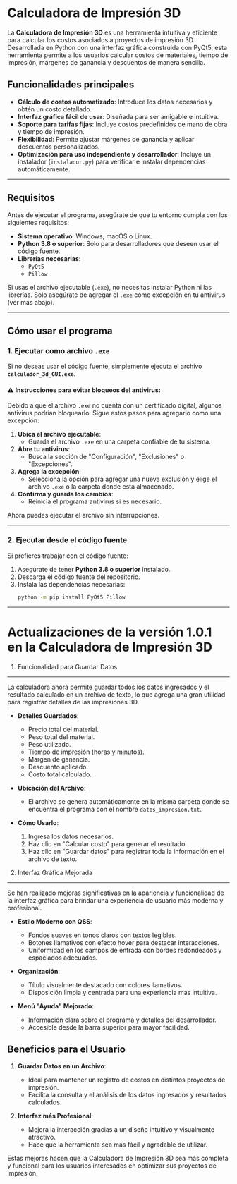 # Calculadora de Impresión 3D

La **Calculadora de Impresión 3D** es una herramienta intuitiva y eficiente para calcular los costos asociados a proyectos de impresión 3D. Desarrollada en Python con una interfaz gráfica construida con PyQt5, esta herramienta permite a los usuarios calcular costos de materiales, tiempo de impresión, márgenes de ganancia y descuentos de manera sencilla.

## Funcionalidades principales

- **Cálculo de costos automatizado**: Introduce los datos necesarios y obtén un costo detallado.
- **Interfaz gráfica fácil de usar**: Diseñada para ser amigable e intuitiva.
- **Soporte para tarifas fijas**: Incluye costos predefinidos de mano de obra y tiempo de impresión.
- **Flexibilidad**: Permite ajustar márgenes de ganancia y aplicar descuentos personalizados.
- **Optimización para uso independiente y desarrollador**: Incluye un instalador (`instalador.py`) para verificar e instalar dependencias automáticamente.

---

## Requisitos

Antes de ejecutar el programa, asegúrate de que tu entorno cumpla con los siguientes requisitos:

- **Sistema operativo**: Windows, macOS o Linux.
- **Python 3.8 o superior**: Solo para desarrolladores que deseen usar el código fuente.
- **Librerías necesarias**:  
  - `PyQt5`
  - `Pillow`

Si usas el archivo ejecutable (`.exe`), no necesitas instalar Python ni las librerías. Solo asegúrate de agregar el `.exe` como excepción en tu antivirus (ver más abajo).

---

## Cómo usar el programa

### 1. Ejecutar como archivo `.exe`

Si no deseas usar el código fuente, simplemente ejecuta el archivo **`calculador_3d_GUI.exe`**.

#### ⚠ Instrucciones para evitar bloqueos del antivirus:

Debido a que el archivo `.exe` no cuenta con un certificado digital, algunos antivirus podrían bloquearlo. Sigue estos pasos para agregarlo como una excepción:

1. **Ubica el archivo ejecutable**:
   - Guarda el archivo `.exe` en una carpeta confiable de tu sistema.
2. **Abre tu antivirus**:
   - Busca la sección de "Configuración", "Exclusiones" o "Excepciones".
3. **Agrega la excepción**:
   - Selecciona la opción para agregar una nueva exclusión y elige el archivo `.exe` o la carpeta donde está almacenado.
4. **Confirma y guarda los cambios**:
   - Reinicia el programa antivirus si es necesario.

Ahora puedes ejecutar el archivo sin interrupciones.

---

### 2. Ejecutar desde el código fuente

Si prefieres trabajar con el código fuente:

1. Asegúrate de tener **Python 3.8 o superior** instalado.
2. Descarga el código fuente del repositorio.
3. Instala las dependencias necesarias:
   ```bash
   python -m pip install PyQt5 Pillow


---

Actualizaciones de la versión 1.0.1 en la Calculadora de Impresión 3D
==========================================================

1. Funcionalidad para Guardar Datos
-----------------------------------
La calculadora ahora permite guardar todos los datos ingresados y el resultado calculado en un archivo de texto, lo que agrega una gran utilidad para registrar detalles de las impresiones 3D.

- **Detalles Guardados**:
  - Precio total del material.
  - Peso total del material.
  - Peso utilizado.
  - Tiempo de impresión (horas y minutos).
  - Margen de ganancia.
  - Descuento aplicado.
  - Costo total calculado.

- **Ubicación del Archivo**:
  - El archivo se genera automáticamente en la misma carpeta donde se encuentra el programa con el nombre `datos_impresion.txt`.

- **Cómo Usarlo**:
  1. Ingresa los datos necesarios.
  2. Haz clic en "Calcular costo" para generar el resultado.
  3. Haz clic en "Guardar datos" para registrar toda la información en el archivo de texto.

2. Interfaz Gráfica Mejorada
----------------------------
Se han realizado mejoras significativas en la apariencia y funcionalidad de la interfaz gráfica para brindar una experiencia de usuario más moderna y profesional.

- **Estilo Moderno con QSS**:
  - Fondos suaves en tonos claros con textos legibles.
  - Botones llamativos con efecto hover para destacar interacciones.
  - Uniformidad en los campos de entrada con bordes redondeados y espaciados adecuados.

- **Organización**:
  - Título visualmente destacado con colores llamativos.
  - Disposición limpia y centrada para una experiencia más intuitiva.

- **Menú "Ayuda" Mejorado**:
  - Información clara sobre el programa y detalles del desarrollador.
  - Accesible desde la barra superior para mayor facilidad.

Beneficios para el Usuario
---------------------------
1. **Guardar Datos en un Archivo**:
   - Ideal para mantener un registro de costos en distintos proyectos de impresión.
   - Facilita la consulta y el análisis de los datos ingresados y resultados calculados.

2. **Interfaz más Profesional**:
   - Mejora la interacción gracias a un diseño intuitivo y visualmente atractivo.
   - Hace que la herramienta sea más fácil y agradable de utilizar.

Estas mejoras hacen que la Calculadora de Impresión 3D sea más completa y funcional para los usuarios interesados en optimizar sus proyectos de impresión.
